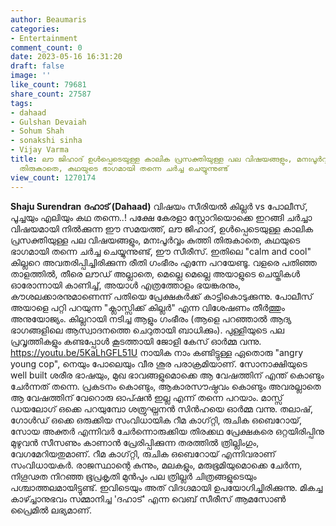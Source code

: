 ```yaml
---
author: Beaumaris
categories:
- Entertainment
comment_count: 0
date: 2023-05-16 16:31:20
draft: false
image: ''
like_count: 79681
share_count: 27587
tags:
- dahaad
- Gulshan Devaiah
- Sohum Shah
- sonakshi sinha
- Vijay Varma
title: ലൗ ജിഹാദ് ഉൾപ്പെടെയുള്ള കാലിക പ്രസക്തിയുള്ള പല വിഷയങ്ങളും, മനഃപൂർവ്വം കുത്തി
  തിരുകാതെ, കഥയുടെ ഭാഗമായി തന്നെ ചർച്ച ചെയ്യുന്നുണ്ട്
view_count: 1270174
---
```


**Shaju Surendran** **ദഹാട് (Dahaad)** വിഷയം സീരിയൽ കില്ലർ vs പോലീസ്, പൂച്ചയും എലിയും കഥ തന്നെ..! പക്ഷേ കേരളാ സ്റ്റോറിയൊക്കെ ഇറങ്ങി ചർച്ചാ വിഷയമായി നിൽക്കുന്ന ഈ സമയത്ത്, ലൗ ജിഹാദ്, ഉൾപ്പെടെയുള്ള കാലിക പ്രസക്തിയുള്ള പല വിഷയങ്ങളും, മനഃപൂർവ്വം കുത്തി തിരുകാതെ, കഥയുടെ ഭാഗമായി തന്നെ ചർച്ച ചെയ്യുന്നുണ്ട്, ഈ സീരീസ്. ഇതിലെ "calm and cool" കില്ലറെ അവതരിപ്പിച്ചിരിക്കുന്ന രീതി ഗംഭീരം എന്നേ പറയേണ്ടൂ. വളരെ പതിഞ്ഞ താളത്തിൽ, തീരെ ലൗഡ് അല്ലാതെ, മെല്ലെ മെല്ലെ അയാളുടെ ചെയ്തികൾ ഓരോന്നായി കാണിച്ച്, അയാൾ എത്രത്തോളം ഭയങ്കരനും, കൗശലക്കാരനുമാണെന്ന് പതിയെ പ്രേക്ഷകർക്ക് കാട്ടികൊടുക്കുന്നു. പോലീസ് അയാളെ പറ്റി പറയുന്ന "ക്ലാസ്സിക്ക് കില്ലർ" എന്ന വിശേഷണം തീർത്തും അനുയോജ്യം. കില്ലറായി നടിച്ച ആളും ഗംഭീരം (ആളെ പറഞ്ഞാൽ ആദ്യ ഭാഗങ്ങളിലെ ആസ്വാദനത്തെ ചെറുതായി ബാധിക്കും). പുള്ളിയുടെ പല പ്രവൃത്തികളും കണ്ടപ്പോൾ കൂടത്തായി ജോളി കേസ് ഓർമ്മ വന്നു. https://youtu.be/5KaLhGFL51U നായിക നാം കണ്ടിട്ടുള്ള ഏതൊരു "angry young cop", നെയും പോലെയും വീര ശൂര പരാക്രമിയാണ്. സോനാക്ഷിയുടെ well built ശരീര ഭാഷയും, മുഖ ഭാവങ്ങളുമൊക്കെ ആ വേഷത്തിന് എന്ത് കൊണ്ടും ചേർന്നത് തന്നെ. പ്രകടനം കൊണ്ടും, ആകാരസൗഷ്ഠവം കൊണ്ടും അവരല്ലാതെ ആ വേഷത്തിന് വേറൊരു ഓപ്ഷൻ ഇല്ല എന്ന് തന്നെ പറയാം. മാസ്സ് ഡയലോഗ് ഒക്കെ പറയുമ്പോ ശത്രുഘ്നനൻ സിൻഹയെ ഓർമ്മ വന്നു. തലാഷ്, ഗോൾഡ് ഒക്കെ ഒരുക്കിയ സംവിധായിക റീമ കാഗ്റ്റി, രുചിക ഒബെറോയ്, സോയ അക്തർ എന്നിവർ ചേർന്നൊരുക്കിയ തിരക്കഥ പ്രേക്ഷകരെ ഒറ്റയിരിപ്പിനു മുഴുവൻ സീസണും കാണാൻ പ്രേരിപ്പിക്കുന്ന തരത്തിൽ ത്രില്ലിംഗും, വേഗമേറിയതുമാണ്. റീമ കാഗ്റ്റി, രുചിക ഒബെറോയ് എന്നിവരാണ് സംവിധായകർ. രാജസ്ഥാന്റെ കുന്നും, മലകളും, മരുഭൂമിയുമൊക്കെ ചേർന്ന, നിഗൂഢത നിറഞ്ഞ ഭൂപ്രകൃതി മുൻപും പല ത്രില്ലർ ചിത്രങ്ങളുടെയും പശ്ചാത്തലമായിട്ടുണ്ട്. ഇവിടെയും അത്‌ വിദഗ്ദമായി ഉപയോഗിച്ചിരിക്കുന്നു. മികച്ച കാഴ്ച്ചാനുഭവം സമ്മാനിച്ച 'ദഹാട്' എന്ന വെബ് സീരീസ് ആമസോൺ പ്രൈമിൽ ലഭ്യമാണ്.